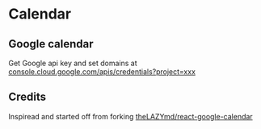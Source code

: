 # Calendar

## Google calendar

Get Google api key and set domains at [console.cloud.google.com/apis/credentials?project=xxx](https://console.cloud.google.com/apis/credentials?project=)

## Credits

Inspiread and started off from forking [theLAZYmd/react-google-calendar](https://github.com/theLAZYmd/react-google-calendar#readme)
